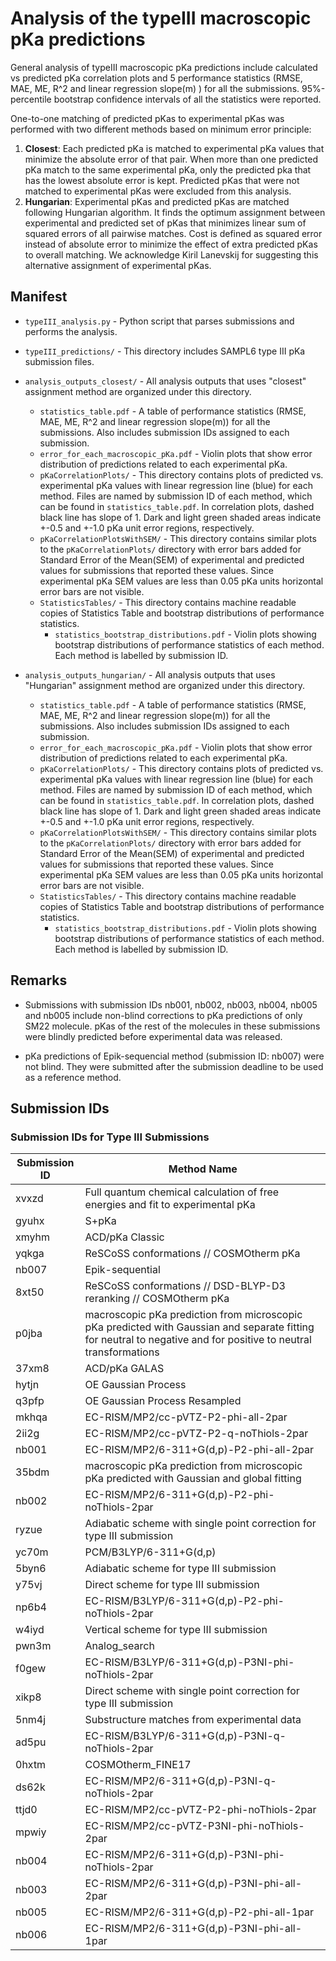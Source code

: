 # Analysis of the typeIII macroscopic pKa predictions

General analysis of typeIII macroscopic pKa predictions include calculated vs predicted pKa correlation plots and 5 performance statistics (RMSE, MAE, ME, R^2 and linear regression slope(m) ) for all the submissions. 
95%-percentile bootstrap confidence intervals of all the statistics were reported. 

One-to-one matching of predicted pKas to experimental pKas was performed with two different methods based on minimum error principle:
1. **Closest**: Each predicted pKa is matched to experimental pKa values that minimize the absolute error of that pair.
When more than one predicted pKa match to the same experimental pKa, only the predicted pka that has the lowest absolute error is kept. 
Predicted pKas that were not matched to experimental pKas were excluded from this analysis.
2. **Hungarian**: Experimental pKas and predicted pKas are matched following Hungarian algorithm. It finds the optimum assignment between experimental and predicted set of pKas that minimizes linear sum of squared errors of all pairwise matches. Cost is defined as squared error instead of absolute error to minimize the effect of extra predicted pKas to overall matching. We acknowledge Kiril Lanevskij for suggesting this alternative assignment of experimental pKas.

## Manifest
- `typeIII_analysis.py` - Python script that parses submissions and performs the analysis.
- `typeIII_predictions/` - This directory includes SAMPL6 type III pKa submission files.

- `analysis_outputs_closest/` - All analysis outputs that uses "closest" assignment method are organized under this directory.
  - `statistics_table.pdf` - A table of performance statistics (RMSE, MAE, ME, R^2 and linear regression slope(m)) for all the submissions. Also includes submission IDs assigned to each submission.
  - `error_for_each_macroscopic_pKa.pdf` - Violin plots that show error distribution of predictions related to each experimental pKa. 
  - `pKaCorrelationPlots/` - This directory contains plots of predicted vs. experimental pKa values with linear regression line (blue) for each method. Files are named by submission ID of each method, which can be found in `statistics_table.pdf`. In correlation plots, dashed black line has slope of 1. Dark and light green shaded areas indicate +-0.5 and +-1.0 pKa unit error regions, respectively.
  - `pKaCorrelationPlotsWithSEM/` - This directory contains similar plots to the `pKaCorrelationPlots/` directory with error bars added for Standard Error of the Mean(SEM) of experimental and predicted values for submissions that reported these values. Since experimental pKa SEM values are less than 0.05 pKa units horizontal error bars are not visible.
  - `StatisticsTables/` - This directory contains machine readable copies of Statistics Table and bootstrap distributions of performance statistics.  
    - `statistics_bootstrap_distributions.pdf` - Violin plots showing bootstrap distributions of performance statistics of each method. Each method is labelled by submission ID.
    
- `analysis_outputs_hungarian/` -  All analysis outputs that uses "Hungarian" assignment method are organized under this directory.
  - `statistics_table.pdf` - A table of performance statistics (RMSE, MAE, ME, R^2 and linear regression slope(m)) for all the submissions. Also includes submission IDs assigned to each submission.
  - `error_for_each_macroscopic_pKa.pdf` - Violin plots that show error distribution of predictions related to each experimental pKa. 
  - `pKaCorrelationPlots/` - This directory contains plots of predicted vs. experimental pKa values with linear regression line (blue) for each method. Files are named by submission ID of each method, which can be found in `statistics_table.pdf`. In correlation plots, dashed black line has slope of 1. Dark and light green shaded areas indicate +-0.5 and +-1.0 pKa unit error regions, respectively.
  - `pKaCorrelationPlotsWithSEM/` - This directory contains similar plots to the `pKaCorrelationPlots/` directory with error bars added for Standard Error of the Mean(SEM) of experimental and predicted values for submissions that reported these values. Since experimental pKa SEM values are less than 0.05 pKa units horizontal error bars are not visible.
  - `StatisticsTables/` - This directory contains machine readable copies of Statistics Table and bootstrap distributions of performance statistics.  
    - `statistics_bootstrap_distributions.pdf` - Violin plots showing bootstrap distributions of performance statistics of each method. Each method is labelled by submission ID.

## Remarks
- Submissions with submission IDs nb001, nb002, nb003, nb004, nb005 and nb005 include non-blind corrections to pKa predictions of only SM22 molecule. pKas of the rest of the molecules in these submissions were blindly predicted before experimental data was released.

- pKa predictions of Epik-sequencial method (submission ID: nb007) were not blind. They were submitted after the submission deadline to be used as a reference method.

## Submission IDs
### Submission IDs for Type III Submissions
| Submission ID | Method Name |  
|---------------|-------------|
| xvxzd | Full quantum chemical calculation of free energies and fit to experimental pKa |  
| gyuhx |	S+pKa |  
| xmyhm |	ACD/pKa Classic |  
| yqkga |	ReSCoSS conformations // COSMOtherm pKa |
| nb007 | Epik-sequential|
| 8xt50 |	ReSCoSS conformations // DSD-BLYP-D3 reranking // COSMOtherm pKa |
| p0jba |	macroscopic pKa prediction from microscopic pKa predicted with Gaussian and separate fitting for neutral to negative and for positive to neutral transformations |
| 37xm8	| ACD/pKa GALAS | 
| hytjn	| OE Gaussian Process | 
| q3pfp	| OE Gaussian Process Resampled |
| mkhqa	| EC-RISM/MP2/cc-pVTZ-P2-phi-all-2par |
| 2ii2g	| EC-RISM/MP2/cc-pVTZ-P2-q-noThiols-2par |
| nb001	| EC-RISM/MP2/6-311+G(d,p)-P2-phi-all-2par |
| 35bdm |	macroscopic pKa prediction from microscopic pKa predicted with Gaussian and global fitting |
| nb002	| EC-RISM/MP2/6-311+G(d,p)-P2-phi-noThiols-2par |
| ryzue	| Adiabatic scheme with single point correction for type III submission |
| yc70m	| PCM/B3LYP/6-311+G(d,p) |
| 5byn6	| Adiabatic scheme for type III submission |
| y75vj	| Direct scheme for type III submission |
| np6b4	| EC-RISM/B3LYP/6-311+G(d,p)-P2-phi-noThiols-2par |
| w4iyd	| Vertical scheme for type III submission |
| pwn3m	| Analog_search |
| f0gew	| EC-RISM/B3LYP/6-311+G(d,p)-P3NI-phi-noThiols-2par |
| xikp8	| Direct scheme with single point correction for type III submission |
| 5nm4j	| Substructure matches from experimental data |
| ad5pu	| EC-RISM/B3LYP/6-311+G(d,p)-P3NI-q-noThiols-2par |
| 0hxtm	| COSMOtherm_FINE17 |
| ds62k |	EC-RISM/MP2/6-311+G(d,p)-P3NI-q-noThiols-2par |
| ttjd0	| EC-RISM/MP2/cc-pVTZ-P2-phi-noThiols-2par |
| mpwiy |	EC-RISM/MP2/cc-pVTZ-P3NI-phi-noThiols-2par |
| nb004	| EC-RISM/MP2/6-311+G(d,p)-P3NI-phi-noThiols-2par |
| nb003	| EC-RISM/MP2/6-311+G(d,p)-P3NI-phi-all-2par |
| nb005	| EC-RISM/MP2/6-311+G(d,p)-P2-phi-all-1par |
| nb006	| EC-RISM/MP2/6-311+G(d,p)-P3NI-phi-all-1par|

